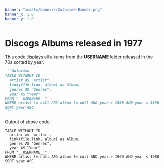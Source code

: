 ```yaml
---
banner: "assets/banners/Dataview-Banner.png"
banner_x: 1.0
banner_y: 1.0
---
```


# Discogs Albums released in 1977

This code displays all albums from the __USERNAME__ folder released in the 70s sorted by year.

````markdown
```dataview
TABLE WITHOUT ID
  artist AS "Artist",
  link(file.link, album) as Album,
  genres AS "Genres",
  year AS "Year"
FROM "__USERNAME__"
WHERE artist != null AND album != null AND year > 1969 AND year < 1980
SORT year ASC
```
````

Output of above code:

```dataview
TABLE WITHOUT ID
  artist AS "Artist",
  link(file.link, album) as Album,
  genres AS "Genres",
  year AS "Year"
FROM "__USERNAME__"
WHERE artist != null AND album != null AND year > 1969 AND year < 1980
SORT year ASC
```
